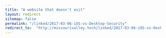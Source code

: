 ```yaml
---
title: "A website that doesn't exit"
layout: redirect
sitemap: false
permalink: "/linked/2017-03-06-iOS-vs-Desktop-Security"
redirect_to:  "http://missourivalley.tech/linked/2017-03-06-iOS-vs-Desktop-Security"
---
```

